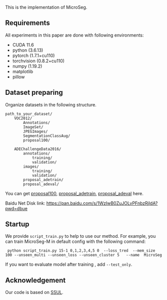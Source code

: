 This is the implementation of MicroSeg.

## Requirements
All experiments in this paper are done with following environments:

- CUDA 11.6
- python (3.6.13)
- pytorch (1.7.1+cu110)
- torchvision (0.8.2+cu110)
- numpy (1.19.2)
- matplotlib
- pillow

## Dataset preparing

Organize datasets in the following structure.
```
path_to_your_dataset/
    VOC2012/
        Annotations/
        ImageSet/
        JPEGImages/
        SegmentationClassAug/
        proposal100/
        
    ADEChallengeData2016/
        annotations/
            training/
            validation/
        images/
            training/
            validation/
        proposal_adetrain/
        proposal_adeval/
```
You can get [proposal100](https://drive.google.com/file/d/1FxoyVa0I1IEwtW2ykGlNf-JkOYkK80E6/view?usp=sharing), [proposal_adetrain](https://drive.google.com/file/d/1kWfPNhoUnYz0uPuHJUALxiqvVqlCKrwW/view?usp=sharing), [proposal_adeval](https://drive.google.com/file/d/16xNMO4siqJXr5A03ywQDXU0F1Ld5OFtw/view?usp=sharing) here.

Baidu Net Disk link: https://pan.baidu.com/s/1WzIwB0ZuJOLvPFnbzRjldA?pwd=dbue
## Startup

We provide `script_train.py` to help to use our method. For example, you can train MicroSeg-M in default config with the following command:
```
 python script_train.py 15-1 0,1,2,3,4,5 0  --loss_tred  --mem_size 100 --unseen_multi --unseen_loss --unseen_cluster 5   --name  MicroSeg
```
If you want to evaluate model after training , add `--test_only`.

## Acknowledgement
Our code is based on [SSUL](https://github.com/clovaai/SSUL).

